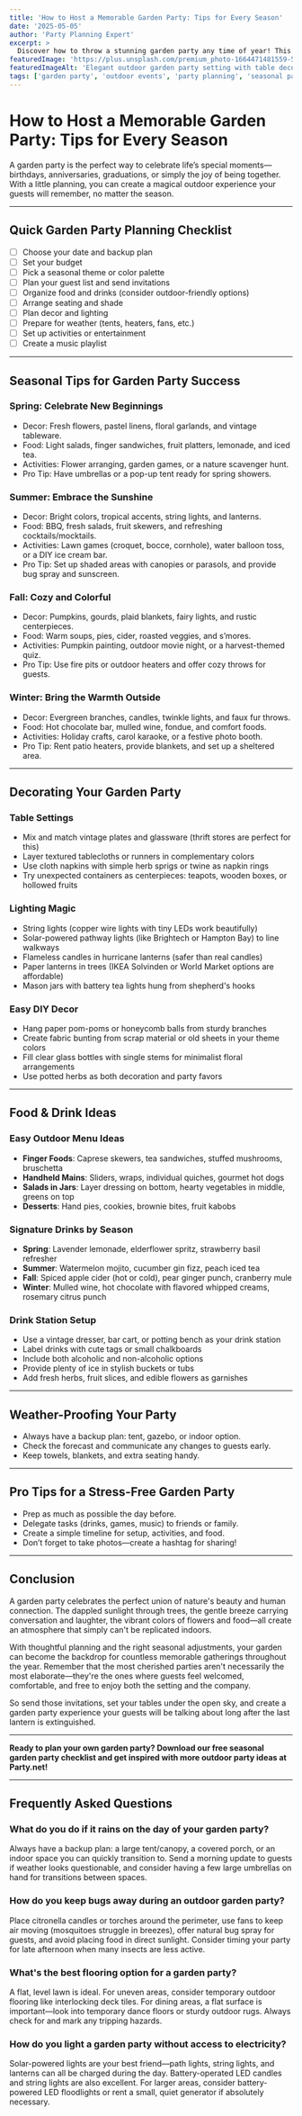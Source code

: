 ```yaml
---
title: 'How to Host a Memorable Garden Party: Tips for Every Season'
date: '2025-05-05'
author: 'Party Planning Expert'
excerpt: >
  Discover how to throw a stunning garden party any time of year! This guide covers planning, decor, food, weather-proofing, and fun ideas for unforgettable outdoor celebrations—plus pro tips and checklists.
featuredImage: 'https://plus.unsplash.com/premium_photo-1664471481559-5bad8c5b122f?q=80&w=3388&auto=format&fit=crop&ixlib=rb-4.0.3&ixid=M3wxMjA3fDB8MHxwaG90by1wYWdlfHx8fGVufDB8fHx8fA%3D%3D'
featuredImageAlt: 'Elegant outdoor garden party setting with table decorations and natural greenery'
tags: ['garden party', 'outdoor events', 'party planning', 'seasonal parties']
---
```


# How to Host a Memorable Garden Party: Tips for Every Season

A garden party is the perfect way to celebrate life’s special moments—birthdays, anniversaries, graduations, or simply the joy of being together. With a little planning, you can create a magical outdoor experience your guests will remember, no matter the season.

---

## Quick Garden Party Planning Checklist

- [ ] Choose your date and backup plan
- [ ] Set your budget
- [ ] Pick a seasonal theme or color palette
- [ ] Plan your guest list and send invitations
- [ ] Organize food and drinks (consider outdoor-friendly options)
- [ ] Arrange seating and shade
- [ ] Plan decor and lighting
- [ ] Prepare for weather (tents, heaters, fans, etc.)
- [ ] Set up activities or entertainment
- [ ] Create a music playlist

---

## Seasonal Tips for Garden Party Success

### Spring: Celebrate New Beginnings

- Decor: Fresh flowers, pastel linens, floral garlands, and vintage tableware.
- Food: Light salads, finger sandwiches, fruit platters, lemonade, and iced tea.
- Activities: Flower arranging, garden games, or a nature scavenger hunt.
- Pro Tip: Have umbrellas or a pop-up tent ready for spring showers.

### Summer: Embrace the Sunshine

- Decor: Bright colors, tropical accents, string lights, and lanterns.
- Food: BBQ, fresh salads, fruit skewers, and refreshing cocktails/mocktails.
- Activities: Lawn games (croquet, bocce, cornhole), water balloon toss, or a DIY ice cream bar.
- Pro Tip: Set up shaded areas with canopies or parasols, and provide bug spray and sunscreen.

### Fall: Cozy and Colorful

- Decor: Pumpkins, gourds, plaid blankets, fairy lights, and rustic centerpieces.
- Food: Warm soups, pies, cider, roasted veggies, and s’mores.
- Activities: Pumpkin painting, outdoor movie night, or a harvest-themed quiz.
- Pro Tip: Use fire pits or outdoor heaters and offer cozy throws for guests.

### Winter: Bring the Warmth Outside

- Decor: Evergreen branches, candles, twinkle lights, and faux fur throws.
- Food: Hot chocolate bar, mulled wine, fondue, and comfort foods.
- Activities: Holiday crafts, carol karaoke, or a festive photo booth.
- Pro Tip: Rent patio heaters, provide blankets, and set up a sheltered area.

---

## Decorating Your Garden Party

### Table Settings
- Mix and match vintage plates and glassware (thrift stores are perfect for this)
- Layer textured tablecloths or runners in complementary colors
- Use cloth napkins with simple herb sprigs or twine as napkin rings
- Try unexpected containers as centerpieces: teapots, wooden boxes, or hollowed fruits

### Lighting Magic
- String lights (copper wire lights with tiny LEDs work beautifully)
- Solar-powered pathway lights (like Brightech or Hampton Bay) to line walkways
- Flameless candles in hurricane lanterns (safer than real candles)
- Paper lanterns in trees (IKEA Solvinden or World Market options are affordable)
- Mason jars with battery tea lights hung from shepherd's hooks

### Easy DIY Decor
- Hang paper pom-poms or honeycomb balls from sturdy branches
- Create fabric bunting from scrap material or old sheets in your theme colors
- Fill clear glass bottles with single stems for minimalist floral arrangements
- Use potted herbs as both decoration and party favors

---

## Food & Drink Ideas

### Easy Outdoor Menu Ideas
- **Finger Foods**: Caprese skewers, tea sandwiches, stuffed mushrooms, bruschetta
- **Handheld Mains**: Sliders, wraps, individual quiches, gourmet hot dogs
- **Salads in Jars**: Layer dressing on bottom, hearty vegetables in middle, greens on top
- **Desserts**: Hand pies, cookies, brownie bites, fruit kabobs

### Signature Drinks by Season
- **Spring**: Lavender lemonade, elderflower spritz, strawberry basil refresher
- **Summer**: Watermelon mojito, cucumber gin fizz, peach iced tea
- **Fall**: Spiced apple cider (hot or cold), pear ginger punch, cranberry mule
- **Winter**: Mulled wine, hot chocolate with flavored whipped creams, rosemary citrus punch

### Drink Station Setup
- Use a vintage dresser, bar cart, or potting bench as your drink station
- Label drinks with cute tags or small chalkboards
- Include both alcoholic and non-alcoholic options
- Provide plenty of ice in stylish buckets or tubs
- Add fresh herbs, fruit slices, and edible flowers as garnishes

---

## Weather-Proofing Your Party

- Always have a backup plan: tent, gazebo, or indoor option.
- Check the forecast and communicate any changes to guests early.
- Keep towels, blankets, and extra seating handy.

---

## Pro Tips for a Stress-Free Garden Party

- Prep as much as possible the day before.
- Delegate tasks (drinks, games, music) to friends or family.
- Create a simple timeline for setup, activities, and food.
- Don’t forget to take photos—create a hashtag for sharing!

---

## Conclusion

A garden party celebrates the perfect union of nature's beauty and human connection. The dappled sunlight through trees, the gentle breeze carrying conversation and laughter, the vibrant colors of flowers and food—all create an atmosphere that simply can't be replicated indoors.

With thoughtful planning and the right seasonal adjustments, your garden can become the backdrop for countless memorable gatherings throughout the year. Remember that the most cherished parties aren't necessarily the most elaborate—they're the ones where guests feel welcomed, comfortable, and free to enjoy both the setting and the company.

So send those invitations, set your tables under the open sky, and create a garden party experience your guests will be talking about long after the last lantern is extinguished.

---

**Ready to plan your own garden party? Download our free seasonal garden party checklist and get inspired with more outdoor party ideas at Party.net!**

---

## Frequently Asked Questions

### What do you do if it rains on the day of your garden party?

Always have a backup plan: a large tent/canopy, a covered porch, or an indoor space you can quickly transition to. Send a morning update to guests if weather looks questionable, and consider having a few large umbrellas on hand for transitions between spaces.

### How do you keep bugs away during an outdoor garden party?

Place citronella candles or torches around the perimeter, use fans to keep air moving (mosquitoes struggle in breezes), offer natural bug spray for guests, and avoid placing food in direct sunlight. Consider timing your party for late afternoon when many insects are less active.

### What's the best flooring option for a garden party?

A flat, level lawn is ideal. For uneven areas, consider temporary outdoor flooring like interlocking deck tiles. For dining areas, a flat surface is important—look into temporary dance floors or sturdy outdoor rugs. Always check for and mark any tripping hazards.

### How do you light a garden party without access to electricity?

Solar-powered lights are your best friend—path lights, string lights, and lanterns can all be charged during the day. Battery-operated LED candles and string lights are also excellent. For larger areas, consider battery-powered LED floodlights or rent a small, quiet generator if absolutely necessary.
